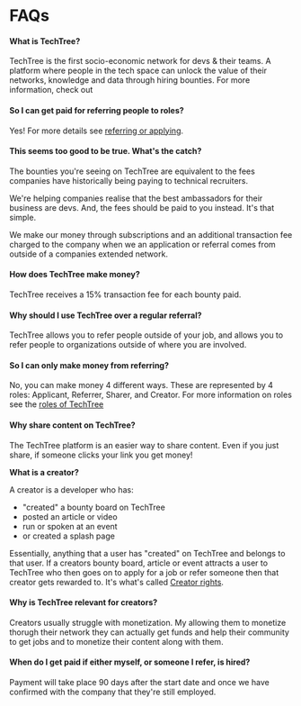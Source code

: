 # FAQs

#### **What is TechTree?**

TechTree is the first socio-economic network for devs & their teams. A platform where people in the tech space can unlock the value of their networks, knowledge and data through hiring bounties. For more information, check out&#x20;

#### So I can get paid for referring people to roles?

Yes! For more details see [referring or applying](for-referrers-applicants/referring-or-applying.md).

#### **This seems too good to be true. What's the catch?**

The bounties you're seeing on TechTree are equivalent to the fees companies have historically being paying to technical recruiters.&#x20;

We're helping companies realise that the best ambassadors for their business are devs. And, the fees should be paid to you instead. It's that simple.

We make our money through subscriptions and an additional transaction fee charged to the company when we an application or referral comes from outside of a companies extended network.

#### How does TechTree make money?

TechTree receives a 15% transaction fee for each bounty paid.

#### Why should I use TechTree over a regular referral?

&#x20;TechTree allows you to refer people outside of your job, and allows you to refer people to organizations outside of where you are involved.

#### So I can only make money from referring?

No, you can make money 4 different ways. These are represented by 4 roles: Applicant, Referrer, Sharer, and Creator. For more information on roles see the [roles of TechTree](roles-at-techtree/)

#### Why share content on TechTree?

The TechTree platform is an easier way to share content. Even if you just share, if someone clicks your link you get money!

**What is a creator?**

A creator is a developer who has:

* "created" a bounty board on TechTree
* posted an article or video
* run or spoken at an event
* or created a splash page

Essentially, anything that a user has "created" on TechTree and belongs to that user. If a creators bounty board, article or event attracts a user to TechTree who then goes on to apply for a job or refer someone then that creator gets rewarded to. It's what's called [Creator rights](roles-at-techtree/creator-rights.md).

#### Why is TechTree relevant for creators?

Creators usually struggle with monetization. My allowing them to monetize thorugh their network they can actually get funds and help their community to get jobs and to monetize their content along with them.

#### **When do I get paid if either myself, or someone I refer, is hired?**

Payment will take place 90 days after the start date and once we have confirmed with the company that they're still employed.
